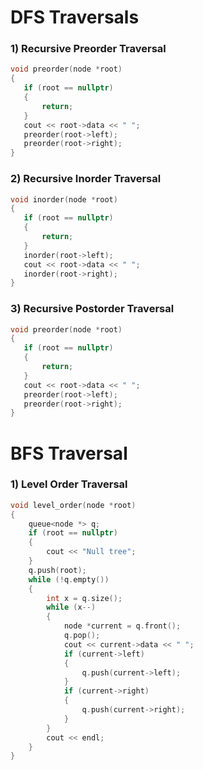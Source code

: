# DFS Traversals
### 1) Recursive Preorder Traversal
 ```cpp
void preorder(node *root)
{
    if (root == nullptr)
    {
        return;
    }
    cout << root->data << " ";
    preorder(root->left);
    preorder(root->right);
}
```
### 2) Recursive Inorder Traversal
 ```cpp
void inorder(node *root)
{
    if (root == nullptr)
    {
        return;
    }
    inorder(root->left);
    cout << root->data << " ";
    inorder(root->right);
}
```
### 3) Recursive Postorder Traversal
 ```cpp
void preorder(node *root)
{
    if (root == nullptr)
    {
        return;
    }
    cout << root->data << " ";
    preorder(root->left);
    preorder(root->right);
}
```

# BFS Traversal
### 1) Level Order Traversal
```cpp
void level_order(node *root)
{
    queue<node *> q;
    if (root == nullptr)
    {
        cout << "Null tree";
    }
    q.push(root);
    while (!q.empty())
    {
        int x = q.size();
        while (x--)
        {
            node *current = q.front();
            q.pop();
            cout << current->data << " ";
            if (current->left)
            {
                q.push(current->left);
            }
            if (current->right)
            {
                q.push(current->right);
            }
        }
        cout << endl;
    }
}
```

